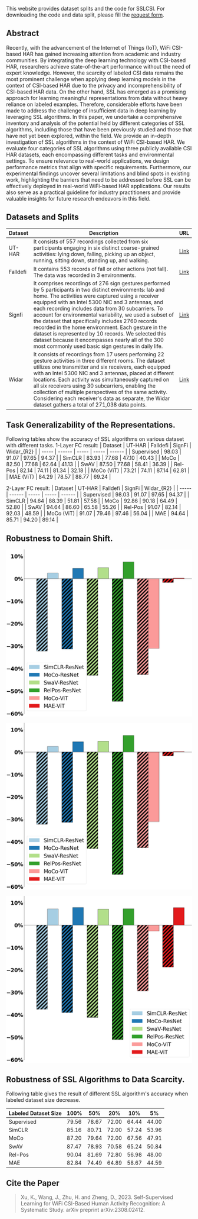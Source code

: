 This website provides dataset splits and the code for SSLCSI.
For downloading the code and data split, please fill the [request form](https://docs.google.com/forms/d/e/1FAIpQLScgXk6Ok33BL4S49cVRtQ-65mZu1Q1qZHgqFvtNEmCUBCfniA/viewform?usp=sf_link).

## Abstract
Recently, with the advancement of the Internet of Things (IoT), WiFi CSI-based HAR has gained increasing attention from academic and industry communities.
By integrating the deep learning technology with CSI-based HAR, researchers achieve state-of-the-art performance without the need of expert knowledge.
However, the scarcity of labeled CSI data remains the most prominent challenge when applying deep learning models in the context of CSI-based HAR due to the privacy and incomprehensibility of CSI-based HAR data.
On the other hand, SSL has emerged as a promising approach for learning meaningful representations from data without heavy reliance on labeled examples.
Therefore, considerable efforts have been made to address the challenge of insufficient data in deep learning by leveraging SSL algorithms.
In this paper, we undertake a comprehensive inventory and analysis of the potential held by different categories of SSL algorithms, including those that have been previously studied and those that have not yet been explored, within the field.
We provide an in-depth investigation of SSL algorithms in the context of WiFi CSI-based HAR.
We evaluate four categories of SSL algorithms using three publicly available CSI HAR datasets, each encompassing different tasks and environmental settings.
To ensure relevance to real-world applications, we design performance metrics that align with specific requirements.
Furthermore, our experimental findings uncover several limitations and blind spots in existing work, highlighting the barriers that need to be addressed before SSL can be effectively deployed in real-world WiFi-based HAR applications. Our results also serve as a practical guideline for industry practitioners and provide valuable insights for future research endeavors in this field.

## Datasets and Splits

| Dataset | Description | URL |
| ----- | ----------- | ---- |
| UT-HAR | It consists of 557 recordings collected from six participants engaging in six distinct coarse-grained activities: lying down, falling, picking up an object, running, sitting down, standing up, and walking. | [Link](https://github.com/ermongroup/Wifi_Activity_Recognition) |
| Falldefi | It contains 553 records of fall or other actions (not fall). The data was recorded in 3 environments.| [Link](https://github.com/dmsp123/FallDeFi) |
| Signfi | It comprises recordings of 276 sign gestures performed by 5 participants in two distinct environments: lab and home. The activities were captured using a receiver equipped with an Intel 5300 NIC and 3 antennas, and each recording includes data from 30 subcarriers.  To account for environmental variability, we used a subset of the dataset that specifically includes 2760 records recorded in the home environment.  Each gesture in the dataset is represented by 10 records. We selected this dataset because it encompasses nearly all of the 300 most commonly used basic sign gestures in daily life. | [Link](https://yongsen.github.io/SignFi/) |
| Widar | It consists of recordings from 17 users performing 22 gesture activities in three different rooms. The dataset utilizes one transmitter and six receivers, each equipped with an Intel 5300 NIC and 3 antennas, placed at different locations. Each activity was simultaneously captured on all six receivers using 30 subcarriers, enabling the collection of multiple perspectives of the same activity. Considering each receiver's data as separate, the Widar dataset gathers a total of 271,038 data points. | [Link](http://tns.thss.tsinghua.edu.cn/widar3.0/) |

## Task Generalizability of the Representations. 
Following tables show the accuracy of SSL algorithms on various dataset with different tasks.
1-Layer FC result:
| Dataset | UT-HAR | Falldefi | SignFi | Widar_{R2} | 
| ----- | ------ | ----- | ----- | ------ |
| Supervised | 98.03 | 91.07 | 97.65 | 94.37 |
| SimCLR | 83.93 | 77.68 | 47.10 | 40.43 |
| MoCo | 82.50 | 77.68 | 62.64 | 41.13 |
| SwAV | 87.50 | 77.68 | 58.41 | 36.39 |
| Rel-Pos | 82.14 | 74.11 | 81.34 | 32.18 |
| MoCo (ViT) | 73.21 | 74.11 | 87.14 | 62.81 |
| MAE (ViT) | 84.29 | 78.57 | 88.77 | 69.24 |

2-Layer FC result:
| Dataset | UT-HAR | Falldefi | SignFi | Widar_{R2} | 
| ----- | ------ | ----- | ----- | ------ |
| Supervised | 98.03 | 91.07 | 97.65 | 94.37 |
| SimCLR | 94.64 | 88.39 | 51.81 | 57.58 |
| MoCo | 92.86 | 90.18 | 64.49 | 52.80 |
| SwAV | 94.64 | 86.60 | 65.58 | 55.26 |
| Rel-Pos | 91.07 | 82.14 | 92.03 | 48.59 |
| MoCo (ViT) | 91.07 | 79.46 | 97.46 | 56.04 |
| MAE | 94.64 | 85.71 | 94.20 | 89.14 |

<!--
<table>
    <tr>
        <td>Classifer</td>
        <td colspan="4">1-layer FC</td>
        <td colspan="4">2-layer FC</td>
    <tr>
    <tr>
        <td>Dataset</td>
        <td>UT-HAR</td>
        <td>Falldefi</td>
        <td>SignFi</td>
        <td>Widar\_R2</td>
        <td>UT-HAR</td>
        <td>Falldefi</td>
        <td>SignFi</td>
        <td>Widar\_R2</td>
    <tr>
    <tr>
        <td>Supervised</td>
        <td>98.03</td>
        <td>91.07</td>
        <td>97.65</td>
        <td>94.37</td>
        <td>-</td>
        <td>-</td>
        <td>-</td>
        <td>-</td>
    <tr>
    <tr>
        <td>SimCLR</td>
        <td>83.93</td>
        <td>77.68</td>
        <td>47.10</td>
        <td>40.43</td>
        <td>94.64</td>
        <td>88.39</td>
        <td>51.81</td>
        <td>57.58</td>
    <tr>
    <tr>
        <td>MoCo</td>
        <td>82.50</td>
        <td>77.68</td>
        <td>62.64</td>
        <td>41.13</td>
        <td>92.86</td>
        <td>90.18</td>
        <td>64.49</td>
        <td>52.80</td>
    <tr>
    <tr>
        <td>SwAV</td>
        <td>87.50</td>
        <td>77.68</td>
        <td>58.41</td>
        <td>36.39</td>
        <td>94.64</td>
        <td>86.60</td>
        <td>65.58</td>
        <td>55.26</td>
    <tr>
    <tr>
        <td>Rel-Pos</td>
        <td>82.14</td>
        <td>74.11</td>
        <td>81.34</td>
        <td>32.18</td>
        <td>91.07</td>
        <td>82.14</td>
        <td>92.03</td>
        <td>48.59</td>
    <tr>
    <tr>
        <td>MoCo (ViT)</td>
        <td>73.21</td>
        <td>74.11</td>
        <td>87.14</td>
        <td>62.81</td>
        <td>91.07</td>
        <td>79.46</td>
        <td>97.46</td>
        <td>56.04</td>
    <tr>
    <tr>
        <td>MAE (ViT)</td>
        <td>84.29</td>
        <td>78.57</td>
        <td>88.77</td>
        <td>69.24</td>
        <td>94.64</td>
        <td>85.71</td>
        <td>94.20</td>
        <td>89.14</td>
    <tr>
</table>
-->

## Robustness to Domain Shift.

![User Transfer](./imgs/U1R2ROOM1ROOM2.png)

![Room Transfer](./imgs/U1R2ROOM1ROOM2.png)

![Receiver Transfer](./imgs/Room1R1R2.png)

## Robustness of SSL Algorithms to Data Scarcity.
Following table gives the result of different SSL algorithm's accuracy when labeled dataset size decrease.

| Labeled Dataset Size | 100% | 50% | 20% | 10% | 5% | 
| ----- | ------ | ----- | ----- | ------ | ----- |
| Supervised | 79.56 | 78.67 | 72.00 | 64.44 | 44.00 |
| SimCLR | 85.16 | 80.71 | 72.00 | 57.24 | 53.96 |
| MoCo | 87.20 | 79.64 | 72.00 | 67.56 | 47.91 |
| SwAV | 87.47 | 78.93 | 70.58 | 65.24 | 50.84 |
| Rel-Pos | 90.04 | 81.69 | 72.80 | 56.98 | 48.00 |
| MAE | 82.84 | 74.49 | 64.89 | 58.67 | 44.59 |



## Cite the Paper
> Xu, K., Wang, J., Zhu, H. and Zheng, D., 2023. Self-Supervised Learning for WiFi CSI-Based Human Activity Recognition: A Systematic Study. arXiv preprint arXiv:2308.02412.

